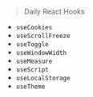 > Daily React Hooks

- `useCookies`
- `useScrollFreeze`
- `useToggle`
- `useWindowWidth`
- `useMeasure`
- `useScript`
- `useLocalStorage`
- `useTheme`
